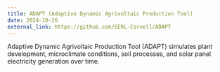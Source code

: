 ```yaml
---
title: ADAPT (Adaptive Dynamic Agrivoltaic Production Tool)
date: 2024-10-26
external_link: https://github.com/EERL-Cornell/ADAPT
---
```


Adaptive Dynamic Agrivoltaic Production Tool (ADAPT) simulates plant development, microclimate conditions, soil processes, and solar panel electricity generation over time.

<!--more-->

